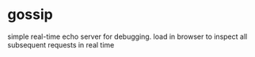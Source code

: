 gossip
======

simple real-time echo server for debugging. load in browser to inspect all subsequent requests in real time

